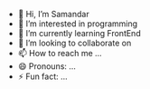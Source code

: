 - 👋 Hi, I’m Samandar
- 👀 I’m interested in programming
- 🌱 I’m currently learning FrontEnd
- 💞️ I’m looking to collaborate on 
- 📫 How to reach me ...
- 😄 Pronouns: ...
- ⚡ Fun fact: ...

<!---
Samandar0002/Samandar0002 is a ✨ special ✨ repository because its `README.md` (this file) appears on your GitHub profile.
You can click the Preview link to take a look at your changes.
--->
